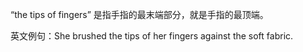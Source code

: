 “the tips of fingers” 是指手指的最末端部分，就是手指的最顶端。

英文例句：She brushed the tips of her fingers against the soft fabric.